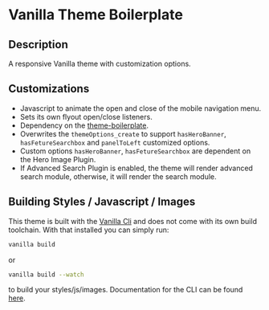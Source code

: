 # Vanilla Theme Boilerplate


## Description

A responsive Vanilla theme with customization options.


## Customizations

- Javascript to animate the open and close of the mobile navigation menu.
- Sets its own flyout open/close listeners.
- Dependency on the [theme-boilerplate](https://www.npmjs.com/package/@vanillaforums/theme-boilerplate).
- Overwrites the `themeOptions_create` to support `hasHeroBanner`, `hasFetureSearchbox` and `panelToLeft` customized options.
- Custom options `hasHeroBanner`, `hasFetureSearchbox` are dependent on the Hero Image Plugin.
- If Advanced Search Plugin is enabled, the theme will render advanced search module, otherwise, it will render the search module.

## Building Styles / Javascript / Images

This theme is built with the [Vanilla Cli](https://docs.vanillaforums.com/developer/vanilla-cli/) and does not come with its own build toolchain. With that installed you can simply run:
```bash
vanilla build
```
or
```bash
vanilla build --watch
```
to build your styles/js/images. Documentation for the CLI can be found [here](https://docs.vanillaforums.com/developer/vanilla-cli/#build-tools).
